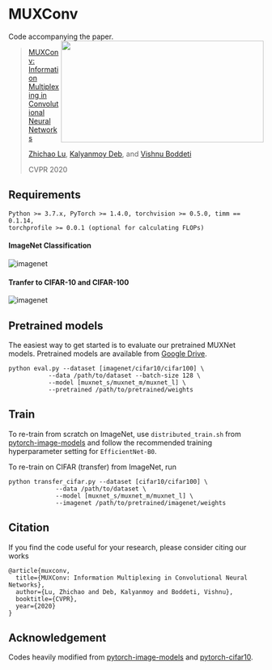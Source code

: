 # MUXConv
Code accompanying the paper. 
<img align="right" width="400" height="201" src="http://zhichaolu.com/assets/muxconv/images/2020-cvpr-muxnet.webp">
> [MUXConv: Information Multiplexing in Convolutional Neural Networks](http://hal.cse.msu.edu/papers/muxnet/)
>
> [Zhichao Lu](https://www.zhichaolu.com), [Kalyanmoy Deb](https://www.egr.msu.edu/~kdeb/), and [Vishnu Boddeti](http://hal.cse.msu.edu/team/vishnu-boddeti/)
>
> CVPR 2020


## Requirements
``` 
Python >= 3.7.x, PyTorch >= 1.4.0, torchvision >= 0.5.0, timm == 0.1.14, 
torchprofile >= 0.0.1 (optional for calculating FLOPs)
```

#### ImageNet Classification
![imagenet](https://www.zhichaolu.com/images/2020-cvpr-muxnet-imagenet.png)

#### Tranfer to CIFAR-10 and CIFAR-100
![imagenet](https://www.zhichaolu.com/images/2020-cvpr-muxnet-cifar.png)

## Pretrained models
The easiest way to get started is to evaluate our pretrained MUXNet models. Pretrained models are available from [Google Drive](https://drive.google.com/drive/folders/1E00PbnqS69bksriH7tJKyqTxYsb07OhS?usp=sharing). 
``` shell
python eval.py --dataset [imagenet/cifar10/cifar100] \
	       --data /path/to/dataset --batch-size 128 \
	       --model [muxnet_s/muxnet_m/muxnet_l] \ 
	       --pretrained /path/to/pretrained/weights
```

## Train
To re-train from scratch on ImageNet, use `distributed_train.sh` from [pytorch-image-models](https://github.com/rwightman/pytorch-image-models) and follow the recommended training hyperparameter setting for `EfficientNet-B0`. 

To re-train on CIFAR (transfer) from ImageNet, run
```shell
python transfer_cifar.py --dataset [cifar10/cifar100] \
			 --data /path/to/dataset \
			 --model [muxnet_s/muxnet_m/muxnet_l] \
			 --imagenet /path/to/pretrained/imagenet/weights
```

## Citation
If you find the code useful for your research, please consider citing our works
``` 
@article{muxconv,
  title={MUXConv: Information Multiplexing in Convolutional Neural Networks},
  author={Lu, Zhichao and Deb, Kalyanmoy and Boddeti, Vishnu},
  booktitle={CVPR},
  year={2020}
}
```

## Acknowledgement 
Codes heavily modified from [pytorch-image-models](https://github.com/rwightman/pytorch-image-models) and [pytorch-cifar10](https://github.com/kuangliu/pytorch-cifar). 
